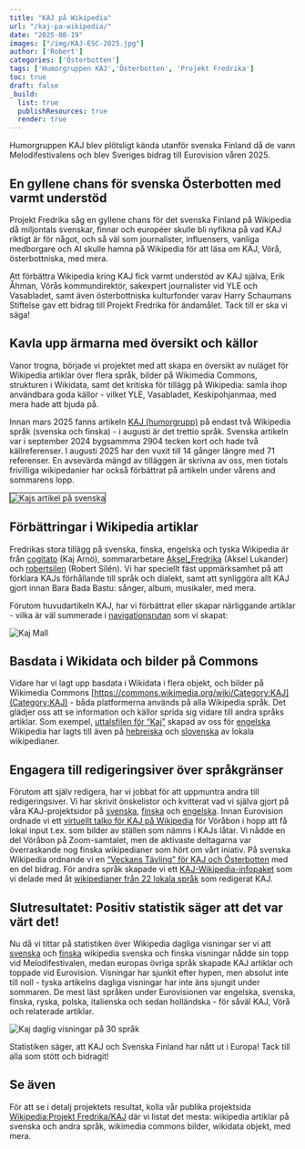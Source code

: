 ```yaml
---
title: "KAJ på Wikipedia"
url: "/kaj-pa-wikipedia/"
date: "2025-08-19"
images: ["/img/KAJ-ESC-2025.jpg"]
author: ['Robert']
categories: ['Österbotten']
tags: ['Humorgruppen KAJ','Österbotten', 'Projekt Fredrika']
toc: true
draft: false
_build:
  list: true
  publishResources: true
  render: true
---
```


Humorgruppen KAJ blev plötsligt kända utanför svenska Finland då de vann Melodifestivalens och blev Sveriges bidrag till Eurovision våren 2025.

## En gyllene chans för svenska Österbotten med varmt understöd

Projekt Fredrika såg en gyllene chans för det svenska Finland på Wikipedia då miljontals svenskar, finnar och européer skulle bli nyfikna på vad KAJ riktigt är för något, och så väl som journalister, influensers, vanliga medborgare och AI skulle hamna på Wikipedia för att läsa om KAJ, Vörå, österbottniska, med mera.  

Att förbättra Wikipedia kring KAJ fick varmt understöd av KAJ själva, Erik Åhman, Vörås kommundirektör, sakexpert journalister vid YLE och Vasabladet, samt även österbottniska kulturfonder varav Harry Schaumans Stiftelse gav ett bidrag till Projekt Fredrika för ändamålet. Tack till er ska vi säga! 

## Kavla upp ärmarna med översikt och källor

Vanor trogna, började vi projektet med att skapa en översikt av nuläget för Wikipedia artiklar över flera språk, bilder på Wikimedia Commons, strukturen i Wikidata, samt det kritiska för tillägg på Wikipedia: samla ihop användbara goda källor - vilket YLE, Vasabladet, Keskipohjanmaa, med mera hade att bjuda på. 

Innan mars 2025 fanns artikeln [KAJ (humorgrupp)](https://sv.wikipedia.org/wiki/Kaj_(humorgrupp)) på endast två Wikipedia språk (svenska och finska) - i augusti är det trettio språk. Svenska artikeln var i september 2024 bygsammma 2904 tecken kort och hade två källreferenser. I augusti 2025 har den vuxit till 14 gånger längre med 71 referenser. En avsevärda mängd av tilläggen är skrivna av oss, men tiotals frivilliga wikipedanier har också förbättrat på artikeln under vårens and sommarens lopp. 

<img src="/img/kaj-artikel-svwp.png" alt="Kajs artikel på svenska" border="1">

## Förbättringar i Wikipedia artiklar

Fredrikas stora tillägg på svenska, finska, engelska och tyska Wikipedia är från [cogitato](https://wikidata.wikiscan.org/?menu=userstats&user=cogitato) (Kaj Arnö), sommararbetare [Aksel_Fredrika](https://wikidata.wikiscan.org/?menu=userstats&user=Aksel_Fredrika) (Aksel Lukander) och [robertsilen](https://wikidata.wikiscan.org/?menu=userstats&user=robertsilen) (Robert Silén). Vi har speciellt fäst uppmärksamhet på att förklara KAJs förhållande till språk och dialekt, samt att synliggöra allt KAJ gjort innan Bara Bada Bastu: sånger, album, musikaler, med mera. 

Förutom huvudartikeln KAJ, har vi förbättrat eller skapar närliggande artiklar - vilka är väl summerade i [navigationsrutan](https://sv.wikipedia.org/wiki/Mall:KAJ_(humorgrupp)) som vi skapat: 

![Kaj Mall](/img/kaj-mall.png)

## Basdata i Wikidata och bilder på Commons

Vidare har vi lagt upp basdata i Wikidata i flera objekt, och bilder på Wikimedia Commons [https://commons.wikimedia.org/wiki/Category:KAJ](Category:KAJ) - båda platformerna används på alla Wikipedia språk. Det glädjer oss att se information och källor sprida sig vidare till andra språks artiklar. Som exempel, [uttalsfilen för “Kaj”](https://en.wikipedia.org/wiki/File:KAJ_(humorgrupp).ogg) skapad av oss för [engelska](https://en.wikipedia.org/wiki/KAJ_(group)) Wikipedia har lagts till även på [hebreiska](https://he.wikipedia.org/wiki/%D7%A7%D7%90%D7%99_(%D7%9C%D7%94%D7%A7%D7%94)) och [slovenska](https://sl.wikipedia.org/wiki/KAJ_(glasbena_skupina)) av lokala wikipedianer.

## Engagera till redigeringsiver över språkgränser

Förutom att själv redigera, har vi jobbat för att uppmuntra andra till redigeringsiver. Vi har skrivit önskelistor och kvitterat vad vi själva gjort på våra KAJ-projektsidor på [svenska](https://sv.wikipedia.org/wiki/Wikipedia:Projekt_Fredrika/KAJ), [finska](https://fi.wikipedia.org/wiki/Wikiprojekti:Projekt_Fredrika/KAJ) och [engelska](https://en.wikipedia.org/wiki/Wikipedia:Projekt_Fredrika/KAJ). Innan Eurovision ordnade vi ett [virtuellt talko för KAJ på Wikipedia](https://projektfredrika.fi/kaj/) för Vöråbon i hopp att få lokal input t.ex. som bilder av ställen som nämns i KAJs låtar. Vi nådde en del Vöråbon på Zoom-samtalet, men de aktivaste deltagarna var överraskande nog finska wikipedianer som hört om vårt iniativ. På svenska Wikipedia ordnande vi en [“Veckans Tävling” för KAJ och Österbotten](https://sv.wikipedia.org/wiki/Wikipedia:Veckans_t%C3%A4vling/KAJ) med en del bidrag. För andra språk skapade vi ett [KAJ-Wikipedia-infopaket](https://en.wikipedia.org/wiki/Wikipedia:Projekt_Fredrika/KAJ_meta) som vi delade med åt [wikipedianer från 22 lokala språk](https://en.wikipedia.org/wiki/Wikipedia:Projekt_Fredrika/KAJ#Key_contributors_in_other_languages) som redigerat KAJ. 

## Slutresultatet: Positiv statistik säger att det var värt det! 

Nu då vi tittar på statistiken över Wikipedia dagliga visningar ser vi att [svenska](https://pageviews.wmcloud.org/?project=sv.wikipedia.org&platform=all-access&agent=user&redirects=1&start=2024-08&end=2025-07&pages=Kaj_(humorgrupp)%7CKevin_Holmstr%C3%B6m%7CAxel_%C3%85hman%7CJakob_Norrg%C3%A5rd%7CBara_bada_bastu%7CFinlandssvenska%7C%C3%96sterbottniska%7CV%C3%B6r%C3%A5%7CBastu%7CFinlandssvenskar) och [finska](https://pageviews.wmcloud.org/?project=fi.wikipedia.org&platform=all-access&agent=user&redirects=1&start=2024-08&end=2025-07&pages=Kevin_Holmstr%C3%B6m%7CAxel_%C3%85hman%7CJakob_Norrg%C3%A5rd%7CBara_bada_bastu%7CKaj_(yhtye)%7CSuomenruotsi%7CSuomenruotsalaiset%7CPohjanmaanruotsi%7CV%C3%B6yri%7CSauna) wikipedia svenska och finska visningar nådde sin topp vid Melodifestivalen, medan europas övriga språk skapade KAJ artiklar och toppade vid Eurovision. Visningar har sjunkit efter hypen, men absolut inte till noll - tyska artikelns dagliga visningar har inte äns sjungit under sommaren. De mest läst språken under Eurovisionen var engelska, svenska, finska, ryska, polska, italienska och sedan holländska - för såväl KAJ, Vörå och relaterade artiklar. 

![Kaj daglig visningar på 30 språk](/img/kaj-dagliga.png)

Statistiken säger, att KAJ och Svenska Finland har nått ut i Europa! Tack till alla som stött och bidragit! 

## Se även

För att se i detalj projektets resultat, kolla vår publika projektsida [Wikipedia:Projekt Fredrika/KAJ](https://sv.wikipedia.org/wiki/Wikipedia:Projekt_Fredrika/KAJ) där vi listat det mesta: wikipedia artiklar på svenska och andra språk, wikimedia commons bilder, wikidata objekt, med mera. 

